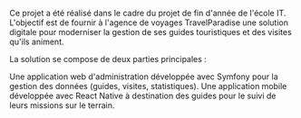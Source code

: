 Ce projet a été réalisé dans le cadre du projet de fin d'année de l'école IT. L'objectif est de fournir à l'agence de voyages TravelParadise une solution digitale pour moderniser la gestion de ses guides touristiques et des visites qu'ils animent.

La solution se compose de deux parties principales :

Une application web d'administration développée avec Symfony pour la gestion des données (guides, visites, statistiques).
Une application mobile développée avec React Native à destination des guides pour le suivi de leurs missions sur le terrain.